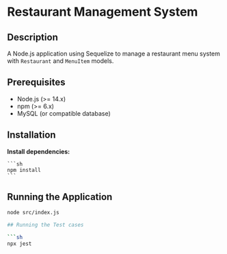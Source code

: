 # Restaurant Management System

## Description

A Node.js application using Sequelize to manage a restaurant menu system with `Restaurant` and `MenuItem` models.

## Prerequisites

- Node.js (>= 14.x)
- npm (>= 6.x)
- MySQL (or compatible database)

## Installation

**Install dependencies:**

    ```sh
    npm install
    ```
    
## Running the Application

```sh
node src/index.js

## Running the Test cases

```sh
npx jest
